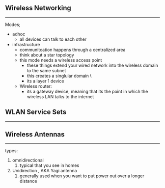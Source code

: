 ## Wireless Networking 
---

Modes; 
- adhoc 
	- all devices can talk to each other 
- infrastructure
	- communitcation happens through a centralized area
	- think about a star topology
	- this mode needs a wireless access point
		- these things extend your wired network into the wireless domain to the same subnet
		- this creates a singlular domain \
		- its a layer 1 device 
	-  Wireless router: 
		- its a gateway device, meaning that its the point in which the wireless LAN talks to the internet

## WLAN Service Sets
---
## Wireless Antennas
---
types:
1. omnidirectional
	1. typical that you see in homes 
2. Unidirection , AKA Yagi antenna
	1. generally used when you want to put power out over a longer distance 

